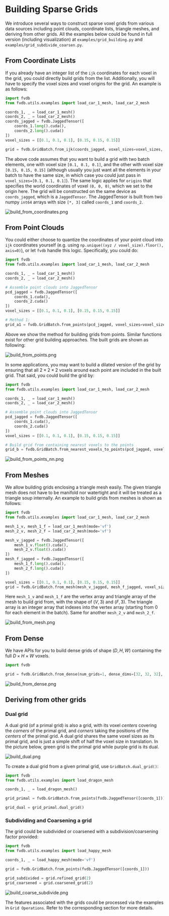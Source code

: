 # Building Sparse Grids

We introduce several ways to construct sparse voxel grids from various data sources including point clouds, coordinate lists, triangle meshes, and deriving from other grids.
All the examples below could be found in full version (including visualization) at `examples/grid_building.py` and `examples/grid_subdivide_coarsen.py`.

## From Coordinate Lists

If you already have an integer list of the `ijk` coordinates for each voxel in the grid, you could directly build grids from the list.
Additionally, you will have to specify the voxel sizes and voxel origins for the grid.
An example is as follows:

```python
import fvdb
from fvdb.utils.examples import load_car_1_mesh, load_car_2_mesh

coords_1, _ = load_car_1_mesh()
coords_2, _ = load_car_2_mesh()
coords_jagged = fvdb.JaggedTensor([
    coords_1.long().cuda(),
    coords_2.long().cuda()
])
voxel_sizes = [[0.1, 0.1, 0.1], [0.15, 0.15, 0.15]]

grid = fvdb.GridBatch.from_ijk(coords_jagged, voxel_sizes=voxel_sizes, origins=[0.0] * 3)
```

The above code assumes that you want to build a grid with two batch elements, one with voxel size `[0.1, 0.1, 0.1]`, and the other with voxel size `[0.15, 0.15, 0.15]` (although usually you just want all the elements in your batch to have the same size, in which case you could just pass in `voxel_sizes=[0.1, 0.1, 0.1]`).
The same logic applies for `origins` that specifies the world coordinates of voxel `(0, 0, 0)`, which we set to the origin here.
The grid will be constructed on the same device as `coords_jagged`, which is a `JaggedTensor`. The JaggedTensor is built from two numpy `int64` arrays with size `[*, 3]` called `coords_1` and `coords_2`.

![build_from_coordinates.png](../imgs/fig/build_from_coordinates.png)

## From Point Clouds

You could either choose to quantize the coordinates of your point cloud into `ijk` coordinates yourself (e.g. using `np.unique((xyz / voxel_size).floor(), axis=0)`), or let `fvdb` handle this logic. Specifically, you could do:

```python
import fvdb
from fvdb.utils.examples import load_car_1_mesh, load_car_2_mesh

coords_1, _ = load_car_1_mesh()
coords_2, _ = load_car_2_mesh()

# Assemble point clouds into JaggedTensor
pcd_jagged = fvdb.JaggedTensor([
    coords_1.cuda(),
    coords_2.cuda()
])
voxel_sizes = [[0.1, 0.1, 0.1], [0.15, 0.15, 0.15]]

# Method 1:
grid_a1 = fvdb.GridBatch.from_points(pcd_jagged, voxel_sizes=voxel_sizes, origins=[0.0] * 3)
```

Above we show the method for building grids from points. Similar functions exist for other grid building approaches. The built grids are shown as following:

![build_from_points.png](../imgs/fig/build_from_points.png)

In some applications, you may want to build a dilated version of the grid by ensuring that all $2\times 2 \times 2$ voxels around each point are included in the built grid. That said, you could build the grid by:

```python
import fvdb
from fvdb.utils.examples import load_car_1_mesh, load_car_2_mesh

coords_1, _ = load_car_1_mesh()
coords_2, _ = load_car_2_mesh()

# Assemble point clouds into JaggedTensor
pcd_jagged = fvdb.JaggedTensor([
    coords_1.cuda(),
    coords_2.cuda()
])
voxel_sizes = [[0.1, 0.1, 0.1], [0.15, 0.15, 0.15]]

# Build grid from containing nearest voxels to the points
grid_b = fvdb.GridBatch.from_nearest_voxels_to_points(pcd_jagged, voxel_sizes=voxel_sizes, origins=[0.0] * 3)
```

![build_from_points_nn.png](../imgs/fig/build_from_points_nn.png)


## From Meshes

We allow building grids enclosing a triangle mesh easily. The given triangle mesh does not have to be manifold nor watertight and it will be treated as a triangle soup internally.
An example to build grids from meshes is shown as follows:

```python
import fvdb
from fvdb.utils.examples import load_car_1_mesh, load_car_2_mesh

mesh_1_v, mesh_1_f = load_car_1_mesh(mode='vf')
mesh_2_v, mesh_2_f = load_car_2_mesh(mode='vf')

mesh_v_jagged = fvdb.JaggedTensor([
    mesh_1_v.float().cuda(),
    mesh_2_v.float().cuda()
])
mesh_f_jagged = fvdb.JaggedTensor([
    mesh_1_f.long().cuda(),
    mesh_2_f.long().cuda()
])

voxel_sizes = [[0.1, 0.1, 0.1], [0.15, 0.15, 0.15]]
grid = fvdb.GridBatch.from_mesh(mesh_v_jagged, mesh_f_jagged, voxel_sizes=voxel_sizes, origins=[0.0] * 3)
```

Here `mesh_1_v` and `mesh_1_f` are the vertex array and triangle array of the mesh to build grid from, with the shape of $(V, 3)$ and $(F, 3)$. The triangle array is an integer array that indexes into the vertex array (starting from 0 for each element in the batch). Same for another `mesh_2_v` and `mesh_2_f`.

![build_from_mesh.png](../imgs/fig/build_from_mesh.png)

## From Dense

We have APIs for you to build dense grids of shape $(D, H, W)$ containing the full $D\times H \times W$ voxels.

```python
import fvdb

grid = fvdb.GridBatch.from_dense(num_grids=1, dense_dims=[32, 32, 32], device="cuda")
```

![build_from_dense.png](../imgs/fig/build_from_dense.png)

## Deriving from other grids

### Dual grid

A dual grid (of a primal grid) is also a grid, with its voxel *centers* covering the *corners* of the primal grid, and *corners* taking the positions of the *centers* of the primal grid.
A dual grid shares the same voxel sizes as its primal grid, and is just a simple shift of half the voxel size in translation.
In the picture below, green grid is the primal grid while purple grid is its dual.

![build_dual.png](../imgs/fig/build_dual.png)

To create a dual grid from a given primal grid, use `GridBatch.dual_grid()`:

```python
import fvdb
from fvdb.utils.examples import load_dragon_mesh

coords_1, _ = load_dragon_mesh()

grid_primal = fvdb.GridBatch.from_points(fvdb.JaggedTensor([coords_1]))

grid_dual = grid_primal.dual_grid()
```

### Subdividing and Coarsening a grid

The grid could be subdivided or coarsened with a subdivision/coarsening factor provided:

```python
import fvdb
from fvdb.utils.examples import load_happy_mesh

coords_1, _ = load_happy_mesh(mode='vf')

grid = fvdb.GridBatch.from_points(fvdb.JaggedTensor([coords_1]))

grid_subdivided = grid.refined_grid(2)
grid_coarsened = grid.coarsened_grid(2)
```

![build_coarse_subdivide.png](../imgs/fig/build_coarse_subdivide.png)

The features associated with the grids could be processed via the examples in `Grid Operations`.
Refer to the corresponding section for more details.
